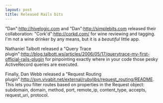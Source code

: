 ```yaml
--- 
layout: post
title: Released Rails bits
---
```

"Dan":http://hivelogic.com and "Dan":http://simplebits.com released their collaboration: "Cork'd":http://corkd.com/ for wine reviewing and tagging.  I'm not a wine drinker by any means, but it is a _beautiful_ little app.

Nathaniel Talbott released a "Query Trace plugin":http://blog.talbott.ws/articles/2006/05/17/querytrace-my-first-official-rails-plugin for pinpointing exactly where in your code those pesky ActiveRecord queries are executed.

Finally, Dan Webb released a "Request Routing plugin":http://svn.vivabit.net/external/rubylibs/request_routing/README.  This lets you filter routes based on properties in the Request object: subdomain, domain, method, port, remote_ip, content_type, accepts, request_uri, protocol.  

